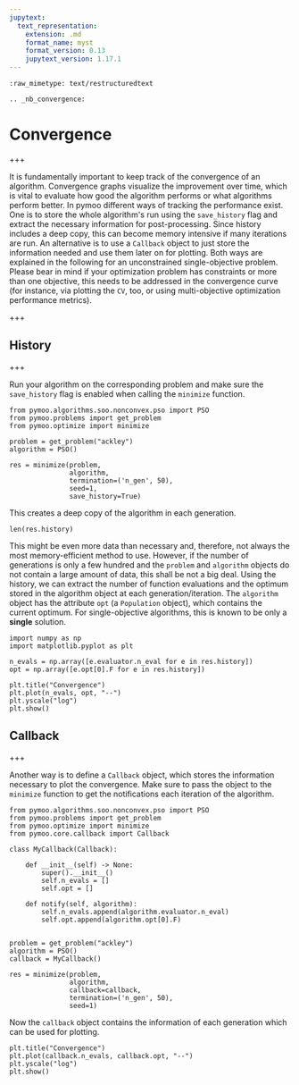 ```yaml
---
jupytext:
  text_representation:
    extension: .md
    format_name: myst
    format_version: 0.13
    jupytext_version: 1.17.1
---
```


```{raw-cell}
:raw_mimetype: text/restructuredtext

.. _nb_convergence:
```

# Convergence

+++

It is fundamentally important to keep track of the convergence of an algorithm. Convergence graphs visualize the improvement over time, which is vital to evaluate how good the algorithm performs or what algorithms perform better. In pymoo different ways of tracking the performance exist. One is to store the whole algorithm's run using the `save_history` flag and extract the necessary information for post-processing. Since history includes a deep copy, this can become memory intensive if many iterations are run. An alternative is to use a `Callback` object to just store the information needed and use them later on for plotting. Both ways are explained in the following for an unconstrained single-objective problem. Please bear in mind if your optimization problem has constraints or more than one objective, this needs to be addressed in the convergence curve (for instance, via plotting the `CV`, too, or using multi-objective optimization performance metrics). 

+++

## History

+++

Run your algorithm on the corresponding problem and make sure the `save_history` flag is enabled when calling the `minimize` function.

```{code-cell} ipython3
from pymoo.algorithms.soo.nonconvex.pso import PSO
from pymoo.problems import get_problem
from pymoo.optimize import minimize

problem = get_problem("ackley")
algorithm = PSO()

res = minimize(problem,
               algorithm,
               termination=('n_gen', 50),
               seed=1,
               save_history=True)
```

This creates a deep copy of the algorithm in each generation.

```{code-cell} ipython3
len(res.history)
```

This might be even more data than necessary and, therefore, not always the most memory-efficient method to use. However, if the number of generations is only a few hundred and the `problem` and `algorithm` objects do not contain a large amount of data, this shall be not a big deal. Using the history, we can extract the number of function evaluations and the optimum stored in the algorithm object at each generation/iteration. The `algorithm` object has the attribute `opt` (a `Population` object), which contains the current optimum. For single-objective algorithms, this is known to be only a **single** solution.

```{code-cell} ipython3
import numpy as np
import matplotlib.pyplot as plt

n_evals = np.array([e.evaluator.n_eval for e in res.history])
opt = np.array([e.opt[0].F for e in res.history])

plt.title("Convergence")
plt.plot(n_evals, opt, "--")
plt.yscale("log")
plt.show()
```

## Callback

+++

Another way is to define a `Callback` object, which stores the information necessary to plot the convergence.
Make sure to pass the object to the `minimize` function to get the notifications each iteration of the algorithm.

```{code-cell} ipython3
from pymoo.algorithms.soo.nonconvex.pso import PSO
from pymoo.problems import get_problem
from pymoo.optimize import minimize
from pymoo.core.callback import Callback

class MyCallback(Callback):

    def __init__(self) -> None:
        super().__init__()
        self.n_evals = []
        self.opt = []

    def notify(self, algorithm):
        self.n_evals.append(algorithm.evaluator.n_eval)
        self.opt.append(algorithm.opt[0].F)


problem = get_problem("ackley")
algorithm = PSO()
callback = MyCallback()

res = minimize(problem,
               algorithm,
               callback=callback,
               termination=('n_gen', 50),
               seed=1)
```

Now the `callback` object contains the information of each generation which can be used for plotting.

```{code-cell} ipython3
plt.title("Convergence")
plt.plot(callback.n_evals, callback.opt, "--")
plt.yscale("log")
plt.show()
```
